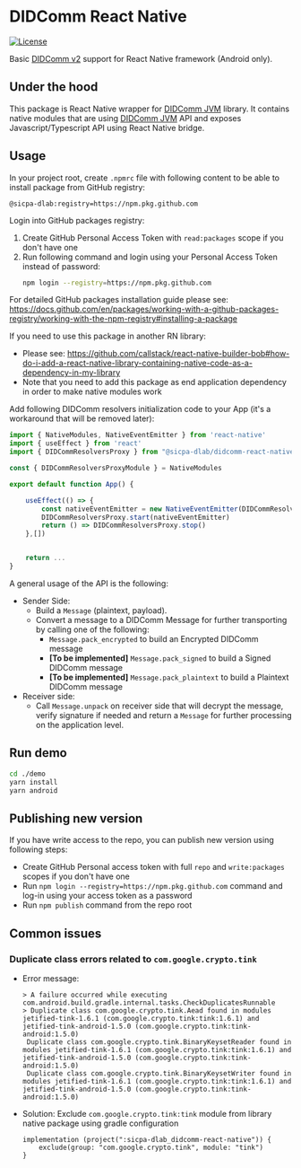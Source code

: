 # DIDComm React Native

[![License](https://img.shields.io/badge/License-Apache%202.0-blue.svg)](https://opensource.org/licenses/Apache-2.0)

Basic [DIDComm v2](https://identity.foundation/didcomm-messaging/spec) support for React Native framework (Android only).

## Under the hood

This package is React Native wrapper for [DIDComm JVM](https://github.com/sicpa-dlab/didcomm-jvm) library.
It contains native modules that are using [DIDComm JVM](https://github.com/sicpa-dlab/didcomm-jvm) API and exposes Javascript/Typescript API using React Native bridge.

## Usage

In your project root, create `.npmrc` file with following content to be able to install package from GitHub registry:

```
@sicpa-dlab:registry=https://npm.pkg.github.com
```

Login into GitHub packages registry:

1. Create GitHub Personal Access Token with `read:packages` scope if you don't have one
2. Run following command and login using your Personal Access Token instead of password:
   ```sh
   npm login --registry=https://npm.pkg.github.com
   ```

For detailed GitHub packages installation guide please see: https://docs.github.com/en/packages/working-with-a-github-packages-registry/working-with-the-npm-registry#installing-a-package

If you need to use this package in another RN library:
- Please see: https://github.com/callstack/react-native-builder-bob#how-do-i-add-a-react-native-library-containing-native-code-as-a-dependency-in-my-library
- Note that you need to add this package as end application dependency in order to make native modules work

Add following DIDComm resolvers initialization code to your App (it's a workaround that will be removed later):

```typescript
import { NativeModules, NativeEventEmitter } from 'react-native'
import { useEffect } from 'react'
import { DIDCommResolversProxy } from "@sicpa-dlab/didcomm-react-native"

const { DIDCommResolversProxyModule } = NativeModules

export default function App() {

    useEffect(() => {
        const nativeEventEmitter = new NativeEventEmitter(DIDCommResolversProxyModule)
        DIDCommResolversProxy.start(nativeEventEmitter)
        return () => DIDCommResolversProxy.stop()
    },[])


    return ...
}
```

A general usage of the API is the following:

- Sender Side:
  - Build a `Message` (plaintext, payload).
  - Convert a message to a DIDComm Message for further transporting by calling one of the following:
    - `Message.pack_encrypted` to build an Encrypted DIDComm message
    - **[To be implemented]** `Message.pack_signed` to build a Signed DIDComm message
    - **[To be implemented]** `Message.pack_plaintext` to build a Plaintext DIDComm message
- Receiver side:
  - Call `Message.unpack` on receiver side that will decrypt the message, verify signature if needed
    and return a `Message` for further processing on the application level.

## Run demo

```sh
cd ./demo
yarn install
yarn android
```

## Publishing new version

If you have write access to the repo, you can publish new version using following steps:

- Create GitHub Personal access token with full `repo` and `write:packages` scopes if you don't have one
- Run `npm login --registry=https://npm.pkg.github.com` command and log-in using your access token as a password
- Run `npm publish` command from the repo root

## Common issues

### Duplicate class errors related to `com.google.crypto.tink`

- Error message: 
    ```
    > A failure occurred while executing com.android.build.gradle.internal.tasks.CheckDuplicatesRunnable
    > Duplicate class com.google.crypto.tink.Aead found in modules jetified-tink-1.6.1 (com.google.crypto.tink:tink:1.6.1) and jetified-tink-android-1.5.0 (com.google.crypto.tink:tink-android:1.5.0)     
     Duplicate class com.google.crypto.tink.BinaryKeysetReader found in modules jetified-tink-1.6.1 (com.google.crypto.tink:tink:1.6.1) and jetified-tink-android-1.5.0 (com.google.crypto.tink:tink-android:1.5.0)
     Duplicate class com.google.crypto.tink.BinaryKeysetWriter found in modules jetified-tink-1.6.1 (com.google.crypto.tink:tink:1.6.1) and jetified-tink-android-1.5.0 (com.google.crypto.tink:tink-android:1.5.0)
    ```

- Solution: Exclude `com.google.crypto.tink:tink` module from library native package using gradle configuration 
    ```
    implementation (project(":sicpa-dlab_didcomm-react-native")) {
        exclude(group: "com.google.crypto.tink", module: "tink")
    }
    ```
